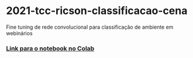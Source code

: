 # 2021-tcc-ricson-classificacao-cena
Fine tuning de rede convolucional para classificação de ambiente em webinários

### [Link para o notebook no Colab](https://colab.research.google.com/drive/1kGxYD2ygXt7YqxAtYRYPbchR8dGk0RRC?authuser=1#scrollTo=SFte3qS304gN)
